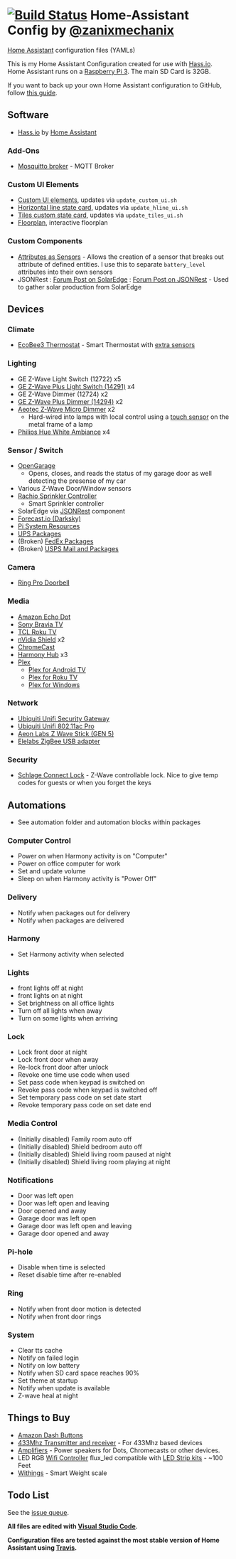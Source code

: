 # [![Build Status](https://travis-ci.org/zanix/home-assistant-config.svg?branch=master)](https://travis-ci.org/zanix/home-assistant-config) Home-Assistant Config by [@zanixmechanix](https://twitter.com/zanixmechanix)

[Home Assistant](https://home-assistant.io) configuration files (YAMLs)

This is my Home Assistant Configuration created for use with [Hass.io](https://home-assistant.io/hassio/).
Home Assistant runs on a [Raspberry Pi 3](http://amzn.to/2e3DOBY). The main SD Card is 32GB.

If you want to back up your own Home Assistant configuration to GitHub, follow [this guide](https://home-assistant.io/docs/ecosystem/backup/backup_github/).

## Software

- [Hass.io](https://home-assistant.io/hassio/) by [Home Assistant](https://home-assistant.io)

### Add-Ons

- [Mosquitto broker](https://www.home-assistant.io/addons/mosquitto/) - MQTT Broker

### Custom UI Elements

- [Custom UI elements](https://github.com/andrey-git/home-assistant-custom-ui), updates via `update_custom_ui.sh`
- [Horizontal line state card](https://github.com/covrig/homeassistant-hline), updates via `update_hline_ui.sh`
- [Tiles custom state card](https://github.com/c727/home-assistant-tiles), updates via `update_tiles_ui.sh`
- [Floorplan](https://community.home-assistant.io/c/third-party/floorplan), interactive floorplan

### Custom Components

- [Attributes as Sensors](https://github.com/pilotak/HomeAssistant-CustomComponents) - Allows the creation of a sensor that breaks out attribute of defined entities. I use this to separate `battery_level` attributes into their own sensors
- JSONRest : [Forum Post on SolarEdge](https://community.home-assistant.io/t/solaredge-solar-panels-support/14340) : [Forum Post on JSONRest](https://community.home-assistant.io/t/solved-parsing-a-json-value-from-an-existing-entity-in-a-template-sensor/20490/17) - Used to gather solar production from SolarEdge

## Devices

### Climate

- [EcoBee3 Thermostat](https://www.amazon.com/dp/B00ZIRV39M) - Smart Thermostat with [extra sensors](https://www.amazon.com/dp/B00NXRYOIQ/)

### Lighting

- GE Z-Wave Light Switch (12722) x5
- [GE Z-Wave Plus Light Switch (14291)](https://www.amazon.com/dp/B01M1AHC3R) x4
- GE Z-Wave Dimmer (12724) x2
- [GE Z-Wave Plus Dimmer (14294)](https://www.amazon.com/dp/B006LQFHN2) x2
- [Aeotec Z-Wave Micro Dimmer](https://www.amazon.com/dp/B00IRI1CEK) x2
  - Hard-wired into lamps with local control using a [touch sensor](https://www.adafruit.com/product/1374) on the metal frame of a lamp
- [Philips Hue White Ambiance](https://www.amazon.com/gp/product/B0753H5GKN/) x4

### Sensor / Switch

- [OpenGarage](https://opengarage.io)
  - Opens, closes, and reads the status of my garage door as well detecting the presense of my car
- Various Z-Wave Door/Window sensors
- [Rachio Sprinkler Controller](https://www.amazon.com/dp/B01D1NMLJU)
  - Smart Sprinkler controller
- SolarEdge via [JSONRest](https://community.home-assistant.io/t/solved-parsing-a-json-value-from-an-existing-entity-in-a-template-sensor/20490/17) component
- [Forecast.io (Darksky)](https://darksky.net)
- [Pi System Resources](https://home-assistant.io/components/sensor.systemmonitor/)
- [UPS Packages](https://home-assistant.io/components/sensor.ups/)
- (Broken) [FedEx Packages](https://home-assistant.io/components/sensor.fedex/)
- (Broken) [USPS Mail and Packages](https://home-assistant.io/components/sensor.usps/)

### Camera

- [Ring Pro Doorbell](https://www.amazon.com/gp/product/B01DM6BDA4)

### Media

- [Amazon Echo Dot](https://www.amazon.com/dp/B01DFKC2SO)
- [Sony Bravia TV](https://www.amazon.com/dp/B01MZF81NS/)
- [TCL Roku TV](https://www.bestbuy.com/site/tcl-55-class-54-6-diag--led-2160p-smart-4k-ultra-hd-tv-with-high-dynamic-range-roku-tv/5878705.p?skuId=5878705)
- [nVidia Shield](https://www.amazon.com/dp/B01N1NT9Y6/) x2
- [ChromeCast](https://www.google.com/chromecast/)
- [Harmony Hub](https://www.amazon.com/gp/product/B00BQ5RYI4/) x3
- [Plex](https://plex.tv)
  - [Plex for Android TV](https://www.plex.tv/apps/streaming-devices/android-tv/)
  - [Plex for Roku TV](https://www.plex.tv/blog/roku-live-tv/)
  - [Plex for Windows](https://www.plex.tv/apps/computer/windows/)

### Network

- [Ubiquiti Unifi Security Gateway](https://www.amazon.com/dp/B00LV8YZLK)
- [Ubiquiti Unifi 802.11ac Pro](https://www.amazon.com/dp/B015PRO512)
- [Aeon Labs Z Wave Stick (GEN 5)](https://www.amazon.com/dp/B00X0AWA6E)
- [Elelabs ZigBee USB adapter](https://www.tindie.com/products/Elelabs/elelabs-zigbee-usb-adapter/)

### Security

- [Schlage Connect Lock](https://www.amazon.com/gp/product/B00OV49YXU) - Z-Wave controllable lock. Nice to give temp codes for guests or when you forget the keys

## Automations

- See automation folder and automation blocks within packages

### Computer Control

- Power on when Harmony activity is on "Computer"
- Power on office computer for work
- Set and update volume
- Sleep on when Harmony activity is "Power Off"

### Delivery

- Notify when packages out for delivery
- Notify when packages are delivered

### Harmony

- Set Harmony activity when selected

### Lights

- front lights off at night
- front lights on at night
- Set brightness on all office lights
- Turn off all lights when away
- Turn on some lights when arriving

### Lock

- Lock front door at night
- Lock front door when away
- Re-lock front door after unlock
- Revoke one time use code when used
- Set pass code when keypad is switched on
- Revoke pass code when keypad is switched off
- Set temporary pass code on set date start
- Revoke temporary pass code on set date end

### Media Control

- (Initially disabled) Family room auto off
- (Initially disabled) Shield bedroom auto off
- (Initially disabled) Shield living room paused at night
- (Initially disabled) Shield living room playing at night

### Notifications

- Door was left open
- Door was left open and leaving
- Door opened and away
- Garage door was left open
- Garage door was left open and leaving
- Garage door opened and away

### Pi-hole

- Disable when time is selected
- Reset disable time after re-enabled

### Ring

- Notify when front door motion is detected
- Notify when front door rings

### System

- Clear tts cache
- Notify on failed login
- Notify on low battery
- Notify when SD card space reaches 90%
- Set theme at startup
- Notify when update is available
- Z-wave heal at night

## Things to Buy

- [Amazon Dash Buttons](https://www.amazon.com/dp/B01F6ETRNA)
- [433Mhz Transmitter and receiver](https://www.amazon.com/dp/B00M2CUALS) - For 433Mhz based devices
- [Amplifiers](https://www.amazon.com/dp/B006AMF2R8) - Power speakers for Dots, Chromecasts or other devices.
- LED RGB [Wifi Controller](https://www.amazon.com/dp/B01JZ2SI6Q) flux_led compatible with [LED Strip kits](https://www.amazon.com/dp/B01CUILC3I) - ~100 Feet
- [Withings](https://www.amazon.com/dp/B01F3LJ2RW) - Smart Weight scale

## Todo List

See the [issue queue](https://github.com/zanix/home-assistant-config/issues).

**All files are edited with [Visual Studio Code](https://code.visualstudio.com).**

**Configuration files are tested against the most stable version of Home Assistant using [Travis](https://travis-ci.org/zanix/home-assistant-config).**
